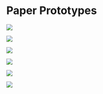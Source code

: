 # Paper Prototypes





![](../.gitbook/assets/image.png)



![](../.gitbook/assets/image%20%284%29.png)

![](../.gitbook/assets/image%20%287%29.png)

![](../.gitbook/assets/image%20%2811%29.png)

![](../.gitbook/assets/image%20%2817%29.png)

![](../.gitbook/assets/image%20%282%29.png)



